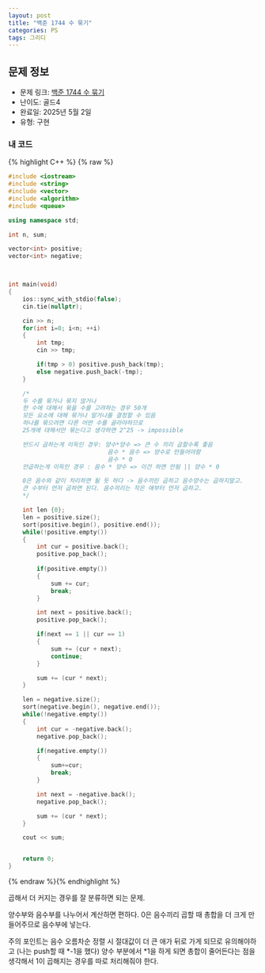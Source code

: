 ```yaml
---
layout: post
title: "백준 1744 수 묶기"
categories: PS
tags: 그리디
---
```


## 문제 정보
- 문제 링크: [백준 1744 수 묶기](https://www.acmicpc.net/problem/1744)
- 난이도: 골드4
- 완료일: 2025년 5월 2일
- 유형: 구현

### 내 코드

{% highlight C++ %} {% raw %}
```C++
#include <iostream>
#include <string>
#include <vector>
#include <algorithm>
#include <queue>

using namespace std;

int n, sum;

vector<int> positive;
vector<int> negative;



int main(void)
{
    ios::sync_with_stdio(false);
    cin.tie(nullptr);

    cin >> n;
    for(int i=0; i<n; ++i)
    {
        int tmp;
        cin >> tmp;

        if(tmp > 0) positive.push_back(tmp);
        else negative.push_back(-tmp);
    }

    /*
    두 수를 묶거나 묶지 않거나 
    한 수에 대해서 묶을 수를 고려하는 경우 50개 
    모든 요소에 대해 묶거나 말거나를 결정할 수 있음 
    하나를 묶으려면 다른 어떤 수를 골라야하므로
    25개에 대해서만 묶는다고 생각하면 2^25 -> impossible

    반드시 곱하는게 이득인 경우: 양수*양수 => 큰 수 끼리 곱할수록 좋음
                            음수 * 음수 => 양수로 만들어야함
                            음수 * 0
    안곱하는게 이득인 경우 : 음수 * 양수 => 이건 하면 안됨 || 양수 * 0 

    0은 음수와 같이 처리하면 될 듯 하다 -> 음수끼린 곱하고 음수양수는 곱하지말고. 
    큰 수부터 먼저 곱하면 된다. 음수끼리는 작은 애부터 먼저 곱하고.
    */

    int len {0};
    len = positive.size();
    sort(positive.begin(), positive.end());
    while(!positive.empty())
    {
        int cur = positive.back();
        positive.pop_back();
        
        if(positive.empty())
        {
            sum += cur; 
            break;
        }

        int next = positive.back();
        positive.pop_back();

        if(next == 1 || cur == 1)
        {
            sum += (cur + next);
            continue;
        }

        sum += (cur * next);
    }

    len = negative.size();
    sort(negative.begin(), negative.end()); 
    while(!negative.empty())
    {
        int cur = -negative.back();
        negative.pop_back();

        if(negative.empty())
        {
            sum+=cur;
            break;
        }

        int next = -negative.back();
        negative.pop_back();

        sum += (cur * next);
    }

    cout << sum; 


    return 0;
}
```
{% endraw %}{% endhighlight %}  


곱해서 더 커지는 경우를 잘 분류하면 되는 문제.

양수부와 음수부를 나누어서 계산하면 편하다. 0은 음수끼리 곱할 때 총합을 더 크게 만들어주므로 음수부에 넣는다. 

주의 포인트는 음수 오름차순 정렬 시 절대값이 더 큰 애가 뒤로 가게 되므로 유의해야하고 (나는 push할 때 *-1을 했다)
양수 부분에서 *1을 하게 되면 총합이 줄어든다는 점을 생각해서 1이 곱해지는 경우를 따로 처리해줘야 한다.
